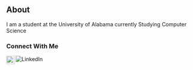 ## About

I am a student at the University of Alabama currently Studying Computer Science

### Connect With Me
[<img align="left" alt="aldenmoreton | LinkedIn" width="22px" src="https://cdn.jsdelivr.net/npm/simple-icons@v3/icons/linkedin.svg" />][linkedin]

[linkedin]: https://linkedin.com/in/alden-moreton

![LinkedIn](https://img.shields.io/badge/linkedin-%230077B5.svg?style=for-the-badge&logo=linkedin&logoColor=white)              
